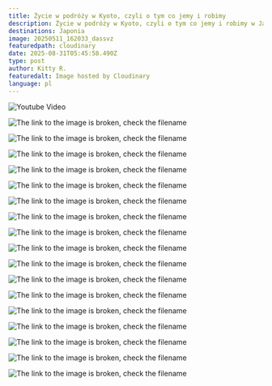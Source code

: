 ```yaml
---
title: Życie w podróży w Kyoto, czyli o tym co jemy i robimy
description: Życie w podróży w Kyoto, czyli o tym co jemy i robimy w Japonii
destinations: Japonia
image: 20250511_162033_dassvz
featuredpath: cloudinary
date: 2025-08-31T05:45:58.490Z
type: post
author: Kitty R.
featuredalt: Image hosted by Cloudinary
language: pl
---
```

<!--StartFragment-->

![Youtube Video](http://img.youtube.com/vi/undefined/0.jpg)

![The link to the image is broken, check the filename](https://res.cloudinary.com/dkdpqgjhi/image/upload/c_scale,w_600/20250513_143307_ufudbo)

![The link to the image is broken, check the filename](https://res.cloudinary.com/dkdpqgjhi/image/upload/c_scale,w_600/20250513_181111_fllapl)

![The link to the image is broken, check the filename](https://res.cloudinary.com/dkdpqgjhi/image/upload/c_scale,w_600/20250513_181058_tz511m)

![The link to the image is broken, check the filename](https://res.cloudinary.com/dkdpqgjhi/image/upload/c_scale,w_600/20250513_153307_ls0hkc)

![The link to the image is broken, check the filename](https://res.cloudinary.com/dkdpqgjhi/image/upload/c_scale,w_600/20250511_170800_n2cmwa)

![The link to the image is broken, check the filename](https://res.cloudinary.com/dkdpqgjhi/image/upload/c_scale,w_600/20250512_100602_kjccxm)

![The link to the image is broken, check the filename](https://res.cloudinary.com/dkdpqgjhi/image/upload/c_scale,w_600/20250511_162141_qqxulg)

![The link to the image is broken, check the filename](https://res.cloudinary.com/dkdpqgjhi/image/upload/c_scale,w_600/20250511_162033_dassvz)

![The link to the image is broken, check the filename](https://res.cloudinary.com/dkdpqgjhi/image/upload/c_scale,w_600/20250511_125659_wk3mld)

![The link to the image is broken, check the filename](https://res.cloudinary.com/dkdpqgjhi/image/upload/c_scale,w_600/20250511_155336_rxcuqs)

![The link to the image is broken, check the filename](https://res.cloudinary.com/dkdpqgjhi/image/upload/c_scale,w_600/20250511_125335_xvl4o5)

![The link to the image is broken, check the filename](https://res.cloudinary.com/dkdpqgjhi/image/upload/c_scale,w_600/20250508_232109_dxohdp)

![The link to the image is broken, check the filename](https://res.cloudinary.com/dkdpqgjhi/image/upload/c_scale,w_600/20250510_142724_glidsy)

![The link to the image is broken, check the filename](https://res.cloudinary.com/dkdpqgjhi/image/upload/c_scale,w_600/20250504_152128_ssyjzm)

![The link to the image is broken, check the filename](https://res.cloudinary.com/dkdpqgjhi/image/upload/c_scale,w_600/20250504_183454_ozkji3)

![The link to the image is broken, check the filename](https://res.cloudinary.com/dkdpqgjhi/image/upload/c_scale,w_600/20250504_211332_omjpta)

![The link to the image is broken, check the filename](https://res.cloudinary.com/dkdpqgjhi/image/upload/c_scale,w_600/20250509_151441_f2aym6)

<!--EndFragment-->